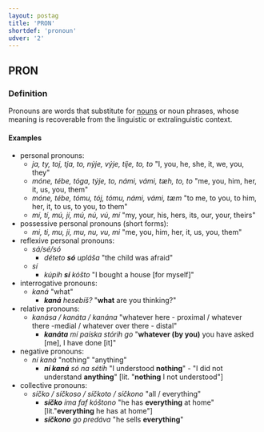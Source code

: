 ```yaml
---
layout: postag
title: 'PRON'
shortdef: 'pronoun'
udver: '2'
---
```


## PRON

### Definition

Pronouns are words that substitute for [nouns](NOUN.md) or noun phrases, whose meaning is recoverable from the linguistic or 
extralinguistic context.

#### Examples

* personal pronouns:
    * _ja, ty, toj, tja, to, nýje, výje, tíje, to, to_ "I, you, he, she, it, we, you, they"
    * _móne, tébe, tóga, týje, to, námi, vámi, tæh, to, to_ "me, you, him, her, it, us, you, them"
    * _móne, tébe, tómu, tój, tómu, námi, vámi, tæm_ "to me, to you, to him, her, it, to us, to you, to them"
    * _mí, tí, mú, jí, mú, nú, vú, mí_ "my, your, his, hers, its, our, your, theirs"
* possessive personal pronouns (short forms):
    * _mi, ti, mu, ji, mu, nu, vu, mi_ "me, you, him, her, it, us, you, them"
* reflexive personal pronouns:
    * _sá/sé/só_
        * _déteto <b>só</b> upláša_ "the child was afraid"
    * _sí_
        * _kúpih <b>sí</b> kóšto_ "I bought a house [for myself]"
* interrogative pronouns:
    * _kaná_ "what"
        * _<b>kaná</b> hesebíš?_ "<b>what</b> are you thinking?"
* relative pronouns:
    * _kanása / kanáta / kanána_ "whatever here - proximal / whatever there -medial / whatever over there - distal"
        * _<b>kanáta</b> mí paíska stórih go_ "<b>whatever (by you)</b> you have asked [me], I have done [it]"
* negative pronouns:
    * _ní kaná_ "nothing" "anything"
        * _<b>ní kaná</b> só na sétih_ "I understood <b>nothing</b>" - "I did not understand <b>anything</b>" [lit. "<b>nothing</b> I not understood"]
* collective pronouns:
    * _síčko / síčkoso / síčkoto / síčkono_ "all / everything"
        * _<b>síčko</b> íma faf kóštono_ "he has <b>everything</b> at home" [lit."<b>everything</b> he has at home"]
        * _<b>síčkono</b> go predáva_ "he sells <b>everything</b>"
<!-- Interlanguage links updated Ne 5. května 2024, 18:19:40 CEST -->
